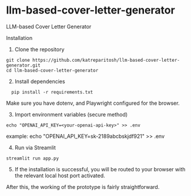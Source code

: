 # llm-based-cover-letter-generator

LLM-based Cover Letter Generator

Installation

1) Clone the repository
```
git clone https://github.com/katreparitosh/llm-based-cover-letter-generator.git
cd llm-based-cover-letter-generator
```
2) Install dependencies

```
  pip install -r requirements.txt
```
Make sure you have dotenv, and Playwright configured for the browser.

3) Import environment variables (secure method)
```
echo "OPENAI_API_KEY=<your-openai-api-key>" >> .env
```
example: echo "OPENAI_API_KEY=sk-2189abcbskjdf921" >> .env

4) Run via Streamlit
```
streamlit run app.py
```
5) If the installation is successful, you will be routed to your browser with the relevant local host port activated.

After this, the working of the prototype is fairly straightforward.
